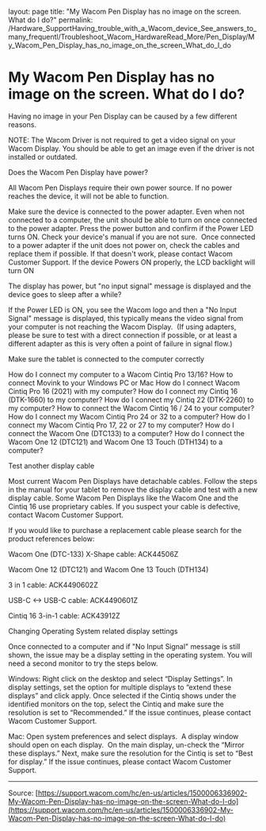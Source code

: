 layout: page
title: "My Wacom Pen Display has no image on the screen. What do I do?"
permalink: /Hardware_SupportHaving_trouble_with_a_Wacom_device_See_answers_to_many_frequentl/Troubleshoot_Wacom_HardwareRead_More/Pen_Display/My_Wacom_Pen_Display_has_no_image_on_the_screen_What_do_I_do

# My Wacom Pen Display has no image on the screen. What do I do?

Having no image in your Pen Display can be caused by a few different reasons.


NOTE: The Wacom Driver is not required to get a video signal on your Wacom Display. You should be able to get an image even if the driver is not installed or outdated. 


Does the Wacom Pen Display have power?


All Wacom Pen Displays require their own power source. If no power reaches the device, it will not be able to function. 

Make sure the device is connected to the power adapter. Even when not connected to a computer, the unit should be able to turn on once connected to the power adapter. Press the power button and confirm if the Power LED turns ON. Check your device's manual if you are not sure. 
Once connected to a power adapter if the unit does not power on, check the cables and replace them if possible. If that doesn't work, please contact Wacom Customer Support.
If the device Powers ON properly, the LCD backlight will turn ON





The display has power, but "no input signal" message is displayed and the device goes to sleep after a while? 


If the Power LED is ON, you see the Wacom logo and then a "No Input Signal" message is displayed, this typically means the video signal from your computer is not reaching the Wacom Display. 
(If using adapters, please be sure to test with a direct connection if possible, or at least a different adapter as this is very often a point of failure in signal flow.)


Make sure the tablet is connected to the computer correctly

How do I connect my computer to a Wacom Cintiq Pro 13/16?
How to connect Movink to your Windows PC or Mac
How do I connect Wacom Cintiq Pro 16 (2021) with my computer?
How do I connect my Cintiq 16 (DTK-1660) to my computer? 
How do I connect my Cintiq 22 (DTK-2260) to my computer? 
How to connect the Wacom Cintiq 16 / 24 to your computer?
How do I connect my Wacom Cintiq Pro 24 or 32 to a computer?
How do I connect my Wacom Cintiq Pro 17, 22 or 27 to my computer?
How do I connect the Wacom One (DTC133) to a computer?
How do I connect the Wacom One 12 (DTC121) and Wacom One 13 Touch (DTH134) to a computer?

Test another display cable

Most current Wacom Pen Displays have detachable cables. Follow the steps in the manual for your tablet to remove the display cable and test with a new display cable.
Some Wacom Pen Displays like the Wacom One and the Cintiq 16 use proprietary cables. If you suspect your cable is defective, contact Wacom Customer Support.

If you would like to purchase a replacement cable please search for the product references below:


Wacom One (DTC-133) X-Shape cable: ACK44506Z


Wacom One 12 (DTC121) and Wacom One 13 Touch (DTH134) 


3 in 1 cable: ACK4490602Z

USB-C <-> USB-C cable: ACK4490601Z



Cintiq 16 3-in-1 cable: ACK43912Z




Changing Operating System related display settings


Once connected to a computer and if "No Input Signal" message is still shown, the issue may be a display setting in the operating system. You will need a second monitor to try the steps below.


Windows: Right click on the desktop and select “Display Settings”. In display settings, set the option for multiple displays to “extend these displays” and click apply. Once selected if the Cintiq shows under the identified monitors on the top, select the Cintiq and make sure the resolution is set to “Recommended.” If the issue continues, please contact Wacom Customer Support.

Mac: Open system preferences and select displays.  A display window should open on each display.  On the main display, un-check the “Mirror these displays.” Next, make sure the resolution for the Cintiq is set to “Best for display.” If the issue continues, please contact Wacom Customer Support.

---
Source: [https://support.wacom.com/hc/en-us/articles/1500006336902-My-Wacom-Pen-Display-has-no-image-on-the-screen-What-do-I-do](https://support.wacom.com/hc/en-us/articles/1500006336902-My-Wacom-Pen-Display-has-no-image-on-the-screen-What-do-I-do)
